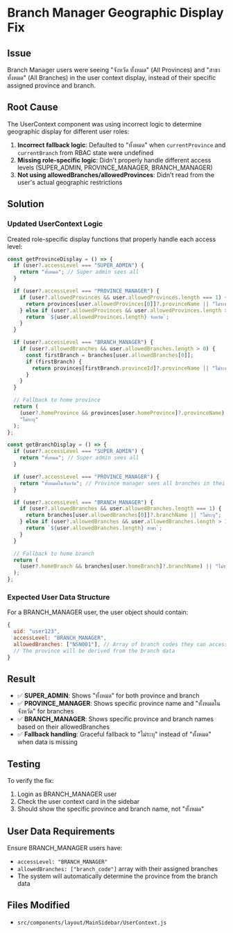 # Branch Manager Geographic Display Fix

## Issue

Branch Manager users were seeing "จังหวัด ทั้งหมด" (All Provinces) and "สาขา ทั้งหมด" (All Branches) in the user context display, instead of their specific assigned province and branch.

## Root Cause

The UserContext component was using incorrect logic to determine geographic display for different user roles:

1. **Incorrect fallback logic**: Defaulted to "ทั้งหมด" when `currentProvince` and `currentBranch` from RBAC state were undefined
2. **Missing role-specific logic**: Didn't properly handle different access levels (SUPER_ADMIN, PROVINCE_MANAGER, BRANCH_MANAGER)
3. **Not using allowedBranches/allowedProvinces**: Didn't read from the user's actual geographic restrictions

## Solution

### Updated UserContext Logic

Created role-specific display functions that properly handle each access level:

```javascript
const getProvinceDisplay = () => {
  if (user?.accessLevel === "SUPER_ADMIN") {
    return "ทั้งหมด"; // Super admin sees all
  }

  if (user?.accessLevel === "PROVINCE_MANAGER") {
    if (user?.allowedProvinces && user.allowedProvinces.length === 1) {
      return provinces[user.allowedProvinces[0]]?.provinceName || "ไม่ระบุ";
    } else if (user?.allowedProvinces && user.allowedProvinces.length > 1) {
      return `${user.allowedProvinces.length} จังหวัด`;
    }
  }

  if (user?.accessLevel === "BRANCH_MANAGER") {
    if (user?.allowedBranches && user.allowedBranches.length > 0) {
      const firstBranch = branches[user.allowedBranches[0]];
      if (firstBranch) {
        return provinces[firstBranch.provinceId]?.provinceName || "ไม่ระบุ";
      }
    }
  }

  // Fallback to home province
  return (
    (user?.homeProvince && provinces[user.homeProvince]?.provinceName) ||
    "ไม่ระบุ"
  );
};

const getBranchDisplay = () => {
  if (user?.accessLevel === "SUPER_ADMIN") {
    return "ทั้งหมด"; // Super admin sees all
  }

  if (user?.accessLevel === "PROVINCE_MANAGER") {
    return "ทั้งหมดในจังหวัด"; // Province manager sees all branches in their province(s)
  }

  if (user?.accessLevel === "BRANCH_MANAGER") {
    if (user?.allowedBranches && user.allowedBranches.length === 1) {
      return branches[user.allowedBranches[0]]?.branchName || "ไม่ระบุ";
    } else if (user?.allowedBranches && user.allowedBranches.length > 1) {
      return `${user.allowedBranches.length} สาขา`;
    }
  }

  // Fallback to home branch
  return (
    (user?.homeBranch && branches[user.homeBranch]?.branchName) || "ไม่ระบุ"
  );
};
```

### Expected User Data Structure

For a BRANCH_MANAGER user, the user object should contain:

```javascript
{
  uid: "user123",
  accessLevel: "BRANCH_MANAGER",
  allowedBranches: ["NSN001"], // Array of branch codes they can access
  // The province will be derived from the branch data
}
```

## Result

- ✅ **SUPER_ADMIN**: Shows "ทั้งหมด" for both province and branch
- ✅ **PROVINCE_MANAGER**: Shows specific province name and "ทั้งหมดในจังหวัด" for branches
- ✅ **BRANCH_MANAGER**: Shows specific province and branch names based on their allowedBranches
- ✅ **Fallback handling**: Graceful fallback to "ไม่ระบุ" instead of "ทั้งหมด" when data is missing

## Testing

To verify the fix:

1. Login as BRANCH_MANAGER user
2. Check the user context card in the sidebar
3. Should show the specific province and branch name, not "ทั้งหมด"

## User Data Requirements

Ensure BRANCH_MANAGER users have:

- `accessLevel: "BRANCH_MANAGER"`
- `allowedBranches: ["branch_code"]` array with their assigned branches
- The system will automatically determine the province from the branch data

## Files Modified

- `src/components/layout/MainSidebar/UserContext.js`

